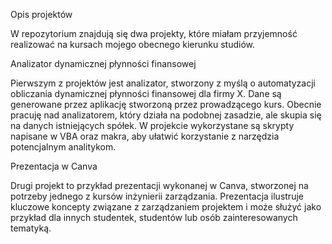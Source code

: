 Opis projektów

W repozytorium znajdują się dwa projekty, które miałam przyjemność realizować na kursach mojego obecnego kierunku studiów.

Analizator dynamicznej płynności finansowej

Pierwszym z projektów jest analizator, stworzony z myślą o automatyzacji obliczania dynamicznej płynności finansowej dla firmy X. Dane są generowane przez aplikację stworzoną przez prowadzącego kurs. Obecnie pracuję nad analizatorem, który działa na podobnej zasadzie, ale skupia się na danych istniejących spółek. W projekcie wykorzystane są skrypty napisane w VBA oraz makra, aby ułatwić korzystanie z narzędzia potencjalnym analitykom.

Prezentacja w Canva

Drugi projekt to przykład prezentacji wykonanej w Canva, stworzonej na potrzeby jednego z kursów inżynierii zarządzania. Prezentacja ilustruje kluczowe koncepty związane z zarządzaniem projektem i może służyć jako przykład dla innych studentek, studentów lub osób zainteresowanych tematyką.


